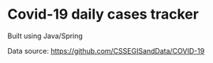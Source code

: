 # Covid-19 daily cases tracker
Built using Java/Spring

Data source: https://github.com/CSSEGISandData/COVID-19
